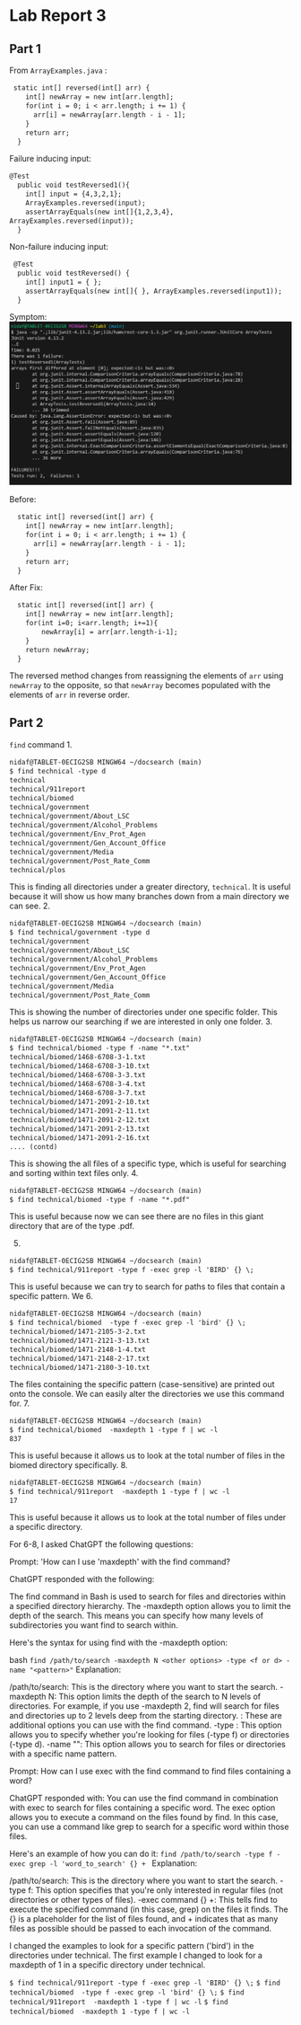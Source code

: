 # Lab Report 3
## Part 1
From ```ArrayExamples.java``` : 
```
 static int[] reversed(int[] arr) {
    int[] newArray = new int[arr.length];
    for(int i = 0; i < arr.length; i += 1) {
      arr[i] = newArray[arr.length - i - 1];
    }
    return arr;
  }
```
Failure inducing input: 
```
@Test
  public void testReversed1(){
    int[] input = {4,3,2,1};
    ArrayExamples.reversed(input);
    assertArrayEquals(new int[]{1,2,3,4}, ArrayExamples.reversed(input));
  }
```
Non-failure inducing input: 
```
 @Test
  public void testReversed() {
    int[] input1 = { };
    assertArrayEquals(new int[]{ }, ArrayExamples.reversed(input1));
  }
```
Symptom: 
![Image](symptom.png)

Before: 
```
  static int[] reversed(int[] arr) {
    int[] newArray = new int[arr.length];
    for(int i = 0; i < arr.length; i += 1) {
      arr[i] = newArray[arr.length - i - 1];
    }
    return arr;
  }
```
After Fix: 
```
  static int[] reversed(int[] arr) {
    int[] newArray = new int[arr.length];
    for(int i=0; i<arr.length; i+=1){
        newArray[i] = arr[arr.length-i-1];
    }
    return newArray; 
  }
```

The reversed method changes from reassigning the elements of ```arr``` using ```newArray``` to the opposite, so that ```newArray``` becomes populated with the elements of ```arr``` in reverse order. 

## Part 2
```find``` command
1. 
```
nidaf@TABLET-0ECIG2SB MINGW64 ~/docsearch (main)        
$ find technical -type d
technical
technical/911report
technical/biomed
technical/government
technical/government/About_LSC
technical/government/Alcohol_Problems
technical/government/Env_Prot_Agen
technical/government/Gen_Account_Office
technical/government/Media
technical/government/Post_Rate_Comm
technical/plos

```
This is finding all directories under a greater directory, ```technical```. It is useful because it will show us how many branches down from a main directory we can see. 
2. 
```
nidaf@TABLET-0ECIG2SB MINGW64 ~/docsearch (main)        
$ find technical/government -type d
technical/government
technical/government/About_LSC
technical/government/Alcohol_Problems
technical/government/Env_Prot_Agen
technical/government/Gen_Account_Office
technical/government/Media
technical/government/Post_Rate_Comm
```
This is showing the number of directories under one specific folder. This helps us narrow our searching if we are interested in only one folder. 
3. 

```
nidaf@TABLET-0ECIG2SB MINGW64 ~/docsearch (main)        
$ find technical/biomed -type f -name "*.txt"
technical/biomed/1468-6708-3-1.txt
technical/biomed/1468-6708-3-10.txt
technical/biomed/1468-6708-3-3.txt
technical/biomed/1468-6708-3-4.txt
technical/biomed/1468-6708-3-7.txt
technical/biomed/1471-2091-2-10.txt
technical/biomed/1471-2091-2-11.txt
technical/biomed/1471-2091-2-12.txt
technical/biomed/1471-2091-2-13.txt
technical/biomed/1471-2091-2-16.txt
.... (contd)
```
This is showing the all files of a specific type, which is useful for searching and sorting within text files only. 
4. 
```
nidaf@TABLET-0ECIG2SB MINGW64 ~/docsearch (main)
$ find technical/biomed -type f -name "*.pdf"
```
This is useful because now we can see there are no files in this giant directory that are of the type .pdf. 

5. 
```
nidaf@TABLET-0ECIG2SB MINGW64 ~/docsearch (main)
$ find technical/911report -type f -exec grep -l 'BIRD' {} \;
```
This is useful because we can try to search for paths to files that contain a specific pattern.
We
6. 
```
nidaf@TABLET-0ECIG2SB MINGW64 ~/docsearch (main)
$ find technical/biomed  -type f -exec grep -l 'bird' {} \;
technical/biomed/1471-2105-3-2.txt
technical/biomed/1471-2121-3-13.txt
technical/biomed/1471-2148-1-4.txt
technical/biomed/1471-2148-2-17.txt
technical/biomed/1471-2180-3-10.txt

```
The files containing the specific pattern (case-sensitive) are printed out onto the console. We can easily alter the directories we use this command for. 
7. 
```
nidaf@TABLET-0ECIG2SB MINGW64 ~/docsearch (main)
$ find technical/biomed  -maxdepth 1 -type f | wc -l
837
```
This is useful because it allows us to look at the total number of files in the biomed directory specifically. 
8. 
```
nidaf@TABLET-0ECIG2SB MINGW64 ~/docsearch (main)
$ find technical/911report  -maxdepth 1 -type f | wc -l
17
```
This is useful because it allows us to look at the total number of files under a specific directory. 

For 6-8, I asked ChatGPT the following questions:

Prompt: 'How can I use 'maxdepth' with the find command?

ChatGPT responded with the following: 

The find command in Bash is used to search for files and directories within a specified directory hierarchy. The -maxdepth option allows you to limit the depth of the search. This means you can specify how many levels of subdirectories you want find to search within.

Here's the syntax for using find with the -maxdepth option:

bash
```find /path/to/search -maxdepth N <other options> -type <f or d> -name "<pattern>"```
Explanation:

/path/to/search: This is the directory where you want to start the search.
-maxdepth N: This option limits the depth of the search to N levels of directories. For example, if you use -maxdepth 2, find will search for files and directories up to 2 levels deep from the starting directory.
<other options>: These are additional options you can use with the find command.
-type <f or d>: This option allows you to specify whether you're looking for files (-type f) or directories (-type d).
-name "<pattern>": This option allows you to search for files or directories with a specific name pattern.

Prompt: 
How can I use exec with the find command to find files containing a word?

ChatGPT responded with:
You can use the find command in combination with exec to search for files containing a specific word. The exec option allows you to execute a command on the files found by find. In this case, you can use a command like grep to search for a specific word within those files.

Here's an example of how you can do it:
```find /path/to/search -type f -exec grep -l 'word_to_search' {} + ```
Explanation:

/path/to/search: This is the directory where you want to start the search.
-type f: This option specifies that you're only interested in regular files (not directories or other types of files).
-exec command {} +: This tells find to execute the specified command (in this case, grep) on the files it finds. The {} is a placeholder for the list of files found, and + indicates that as many files as possible should be passed to each invocation of the command.

I changed the examples to look for a specific pattern ('bird') in the directories under technical. The first example I changed to look for a maxdepth of 1 in a specific directory under technical. 

```$ find technical/911report -type f -exec grep -l 'BIRD' {} \;```
```$ find technical/biomed  -type f -exec grep -l 'bird' {} \;```
```$ find technical/911report  -maxdepth 1 -type f | wc -l```
```$ find technical/biomed  -maxdepth 1 -type f | wc -l```
